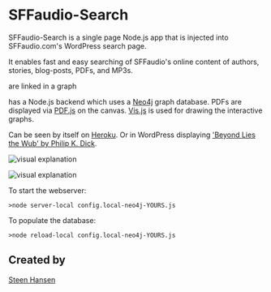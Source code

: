 
# SFFaudio-Search

SFFaudio-Search is a single page Node.js app that is injected into SFFaudio.com's WordPress search page.

It enables fast and easy searching of SFFaudio's online content of authors, stories, blog-posts, PDFs, and MP3s.


 are linked in a graph 
 






 has a Node.js backend
 which uses a [Neo4j](https://neo4j.com/) graph database.
PDFs are displayed via [PDF.js](https://github.com/mozilla/pdf.js) on 
the canvas. [Vis.js](http://visjs.org/) is used for drawing the interactive graphs.
 
Can be seen by itself on [Heroku](https://sffaudio-search.herokuapp.com/).
Or in WordPress displaying ['Beyond Lies the Wub' by Philip K. Dick](https://www.sffaudio.com/search/?book=beyond-lies-the-wub&author=philip-k-dick).



![visual explanation](https://github.com/steenhansen/sffaudio-search/blob/master/beyond-the-wub-book.png)


![visual explanation](https://github.com/steenhansen/sffaudio-search/blob/master/beyond-the-wub-rsd.png)


 
To start the webserver:
    
    >node server-local config.local-neo4j-YOURS.js

To populate the database:

    >node reload-local config.local-neo4j-YOURS.js 





## Created by

[Steen Hansen](https://github.com/steenhansen)
